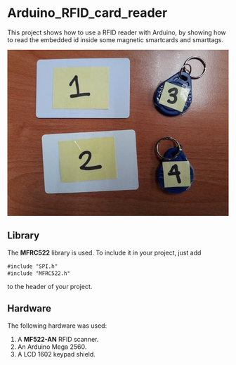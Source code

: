 # Arduino_RFID_card_reader

This project shows how to use a RFID reader with Arduino, by showing how to read the embedded id inside some magnetic smartcards and smarttags.

![demo](/images/hands.gif?raw=true)

## Library

The **MFRC522** library is used. To include it in your project, just add
```arduino
#include "SPI.h"
#include "MFRC522.h"
```
to the header of your project.

## Hardware

The following hardware was used:
1. A **MF522-AN** RFID scanner.
2. An Arduino Mega 2560.
3. A LCD 1602 keypad shield. 